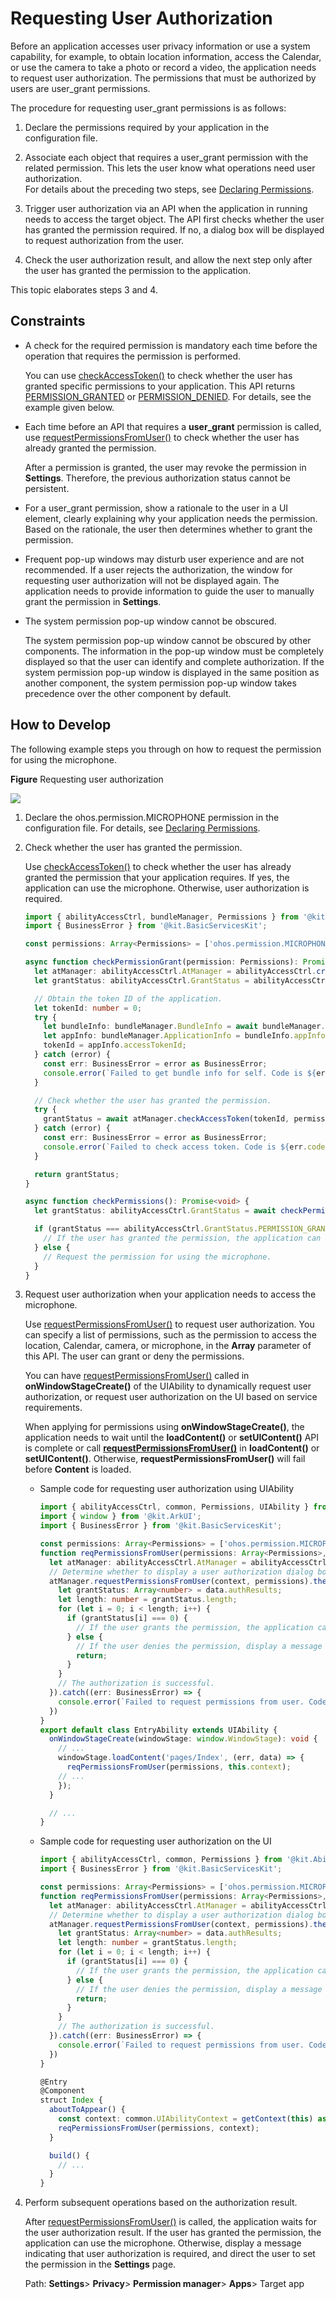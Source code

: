# Requesting User Authorization

Before an application accesses user privacy information or use a system capability, for example, to obtain location information, access the Calendar, or use the camera to take a photo or record a video, the application needs to request user authorization. The permissions that must be authorized by users are user_grant permissions.

The procedure for requesting user_grant permissions is as follows:

1. Declare the permissions required by your application in the configuration file. 

2. Associate each object that requires a user_grant permission with the related permission. This lets the user know what operations need user authorization.<br>
   For details about the preceding two steps, see [Declaring Permissions](declare-permissions.md).

3. Trigger user authorization via an API when the application in running needs to access the target object. The API first checks whether the user has granted the permission required. If no, a dialog box will be displayed to request authorization from the user.

4. Check the user authorization result, and allow the next step only after the user has granted the permission to the application.

This topic elaborates steps 3 and 4.

## Constraints

- A check for the required permission is mandatory each time before the operation that requires the permission is performed.
  
  You can use [checkAccessToken()](../../reference/apis-ability-kit/js-apis-abilityAccessCtrl.md#checkaccesstoken9) to check whether the user has granted specific permissions to your application. This API returns [PERMISSION_GRANTED](../../reference/apis-ability-kit/js-apis-abilityAccessCtrl.md#grantstatus) or [PERMISSION_DENIED](../../reference/apis-ability-kit/js-apis-abilityAccessCtrl.md#grantstatus). For details, see the example given below.

- Each time before an API that requires a **user_grant** permission is called, use [requestPermissionsFromUser()](../../reference/apis-ability-kit/js-apis-abilityAccessCtrl.md#requestpermissionsfromuser9) to check whether the user has already granted the permission.

  After a permission is granted, the user may revoke the permission in **Settings**. Therefore, the previous authorization status cannot be persistent.

- For a user_grant permission, show a rationale to the user in a UI element, clearly explaining why your application needs the permission. Based on the rationale, the user then determines whether to grant the permission.

- Frequent pop-up windows may disturb user experience and are not recommended. If a user rejects the authorization, the window for requesting user authorization will not be displayed again. The application needs to provide information to guide the user to manually grant the permission in **Settings**.

- The system permission pop-up window cannot be obscured.

  The system permission pop-up window cannot be obscured by other components. The information in the pop-up window must be completely displayed so that the user can identify and complete authorization.
  If the system permission pop-up window is displayed in the same position as another component, the system permission pop-up window takes precedence over the other component by default.

## How to Develop

The following example steps you through on how to request the permission for using the microphone.

**Figure** Requesting user authorization

![](figures/request_user_authorization.png)

1. Declare the ohos.permission.MICROPHONE permission in the configuration file. For details, see [Declaring Permissions](declare-permissions.md).

2. Check whether the user has granted the permission.

   Use [checkAccessToken()](../../reference/apis-ability-kit/js-apis-abilityAccessCtrl.md#checkaccesstoken9) to check whether the user has already granted the permission that your application requires. If yes, the application can use the microphone. Otherwise, user authorization is required.

   ```ts
   import { abilityAccessCtrl, bundleManager, Permissions } from '@kit.AbilityKit';
   import { BusinessError } from '@kit.BasicServicesKit';
   
   const permissions: Array<Permissions> = ['ohos.permission.MICROPHONE'];
   
   async function checkPermissionGrant(permission: Permissions): Promise<abilityAccessCtrl.GrantStatus> {
     let atManager: abilityAccessCtrl.AtManager = abilityAccessCtrl.createAtManager();
     let grantStatus: abilityAccessCtrl.GrantStatus = abilityAccessCtrl.GrantStatus.PERMISSION_DENIED;
   
     // Obtain the token ID of the application.
     let tokenId: number = 0;
     try {
       let bundleInfo: bundleManager.BundleInfo = await bundleManager.getBundleInfoForSelf(bundleManager.BundleFlag.GET_BUNDLE_INFO_WITH_APPLICATION);
       let appInfo: bundleManager.ApplicationInfo = bundleInfo.appInfo;
       tokenId = appInfo.accessTokenId;
     } catch (error) {
       const err: BusinessError = error as BusinessError;
       console.error(`Failed to get bundle info for self. Code is ${err.code}, message is ${err.message}`);
     }
   
     // Check whether the user has granted the permission.
     try {
       grantStatus = await atManager.checkAccessToken(tokenId, permission);
     } catch (error) {
       const err: BusinessError = error as BusinessError;
       console.error(`Failed to check access token. Code is ${err.code}, message is ${err.message}`);
     }
   
     return grantStatus;
   }
   
   async function checkPermissions(): Promise<void> {
     let grantStatus: abilityAccessCtrl.GrantStatus = await checkPermissionGrant(permissions[0]);
   
     if (grantStatus === abilityAccessCtrl.GrantStatus.PERMISSION_GRANTED) {
       // If the user has granted the permission, the application can use the microphone.
     } else {
       // Request the permission for using the microphone.
     }
   }
   ```

3. Request user authorization when your application needs to access the microphone.

   Use [requestPermissionsFromUser()](../../reference/apis-ability-kit/js-apis-abilityAccessCtrl.md#requestpermissionsfromuser9) to request user authorization. You can specify a list of permissions, such as the permission to access the location, Calendar, camera, or microphone, in the **Array<Permissions>** parameter of this API. The user can grant or deny the permissions.

   You can have [requestPermissionsFromUser()](../../reference/apis-ability-kit/js-apis-abilityAccessCtrl.md#requestpermissionsfromuser9) called in **onWindowStageCreate()** of the UIAbility to dynamically request user authorization, or request user authorization on the UI based on service requirements.

   When applying for permissions using **onWindowStageCreate()**, the application needs to wait until the **loadContent()** or **setUIContent()** API is complete or call **[requestPermissionsFromUser()](../../reference/apis-ability-kit/js-apis-abilityAccessCtrl.md#requestpermissionsfromuser9)** in **loadContent()** or **setUIContent()**. Otherwise, **requestPermissionsFromUser()** will fail before **Content** is loaded.

   <!--RP1--><!--RP1End-->

   <!--RP2-->
   - Sample code for requesting user authorization using UIAbility

      ```ts
      import { abilityAccessCtrl, common, Permissions, UIAbility } from '@kit.AbilityKit';
      import { window } from '@kit.ArkUI';
      import { BusinessError } from '@kit.BasicServicesKit';
      
      const permissions: Array<Permissions> = ['ohos.permission.MICROPHONE'];
      function reqPermissionsFromUser(permissions: Array<Permissions>, context: common.UIAbilityContext): void {
        let atManager: abilityAccessCtrl.AtManager = abilityAccessCtrl.createAtManager();
        // Determine whether to display a user authorization dialog box based on the return value of requestPermissionsFromUser.
        atManager.requestPermissionsFromUser(context, permissions).then((data) => {
          let grantStatus: Array<number> = data.authResults;
          let length: number = grantStatus.length;
          for (let i = 0; i < length; i++) {
            if (grantStatus[i] === 0) {
              // If the user grants the permission, the application can use the microphone.
            } else {
              // If the user denies the permission, display a message indicating that user authorization is required, and direct the user to set the permission in the Settings page.
              return;
            }
          }
          // The authorization is successful.
        }).catch((err: BusinessError) => {
          console.error(`Failed to request permissions from user. Code is ${err.code}, message is ${err.message}`);
        })
      }
      export default class EntryAbility extends UIAbility {
        onWindowStageCreate(windowStage: window.WindowStage): void {
          // ...
          windowStage.loadContent('pages/Index', (err, data) => {
            reqPermissionsFromUser(permissions, this.context);
          // ...
          });
        }
      
        // ...
      }
      ```

   - Sample code for requesting user authorization on the UI

      ```ts
      import { abilityAccessCtrl, common, Permissions } from '@kit.AbilityKit';
      import { BusinessError } from '@kit.BasicServicesKit';
      
      const permissions: Array<Permissions> = ['ohos.permission.MICROPHONE'];
      function reqPermissionsFromUser(permissions: Array<Permissions>, context: common.UIAbilityContext): void {
        let atManager: abilityAccessCtrl.AtManager = abilityAccessCtrl.createAtManager();
        // Determine whether to display a user authorization dialog box based on the return value of requestPermissionsFromUser.
        atManager.requestPermissionsFromUser(context, permissions).then((data) => {
          let grantStatus: Array<number> = data.authResults;
          let length: number = grantStatus.length;
          for (let i = 0; i < length; i++) {
            if (grantStatus[i] === 0) {
              // If the user grants the permission, the application can use the microphone.
            } else {
              // If the user denies the permission, display a message indicating that user authorization is required, and direct the user to set the permission in the Settings page.
              return;
            }
          }
          // The authorization is successful.
        }).catch((err: BusinessError) => {
          console.error(`Failed to request permissions from user. Code is ${err.code}, message is ${err.message}`);
        })
      }
      
      @Entry
      @Component
      struct Index {
        aboutToAppear() {
          const context: common.UIAbilityContext = getContext(this) as common.UIAbilityContext;
          reqPermissionsFromUser(permissions, context);
        }
      
        build() {
          // ...
        }
      }
      ```
   <!--RP2End-->

4. Perform subsequent operations based on the authorization result.

   After [requestPermissionsFromUser()](../../reference/apis-ability-kit/js-apis-abilityAccessCtrl.md#requestpermissionsfromuser9) is called, the application waits for the user authorization result. If the user has granted the permission, the application can use the microphone. Otherwise, display a message indicating that user authorization is required, and direct the user to set the permission in the **Settings** page.<!--RP3-->

   Path: **Settings**\> **Privacy**\> **Permission manager**\> **Apps**\> Target app<!--RP3End-->
